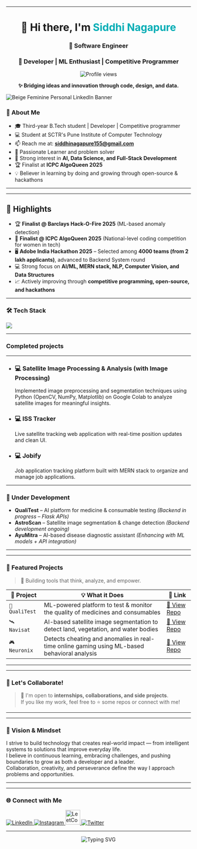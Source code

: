 
---
<!-- 🔥 GitHub Banner -->


<h1 align="center">👋 Hi there, I'm <span style="color:#00ADB5;">Siddhi Nagapure</span></h1>
<h3 align="center">🚀 Software Engineer</h3>
<h3 align="center">🚀 Developer | ML Enthusiast | Competitive Programmer</h3>
<p align="center">
  <img src="https://komarev.com/ghpvc/?username=Siddhi-Nagapure-5&label=Profile%20views&color=0e75b6&style=flat" alt="Profile views" />
</p>

<p align="center"><b>
✨ Bridging ideas and innovation through code, design, and data.</b></p>

![Beige Feminine Personal LinkedIn Banner](https://github.com/user-attachments/assets/c34b8186-453a-42d7-aaad-411d83e402c6)


### 💫 About Me
- 🎓 Third-year B.Tech student | Developer  | Competitive programmer
- 💻 Student at SCTR's Pune Institute of Computer Technology 
- 📫 Reach me at: **siddhinagapure155@gmail.com**  
- 🧠 Passionate Learner and problem solver
- 🚀 Strong interest in **AI, Data Science, and Full-Stack Development**  
- 🏆 Finalist at **ICPC AlgoQueen 2025**   
- 💡 Believer in learning by doing and growing through open-source & hackathons
  
---


---

## 🌟 Highlights

- 🏆 **Finalist @ Barclays Hack-O-Fire 2025** (ML-based anomaly detection)
- 👑 **Finalist @ ICPC AlgoQueen 2025** (National-level coding competition for women in tech)
- 🖥️ **Adobe India Hackathon 2025** – Selected among **4000 teams (from 2 lakh applicants)**, advanced to Backend System round
- 💻 Strong focus on **AI/ML, MERN stack, NLP, Computer Vision, and Data Structures**
- 📈 Actively improving through **competitive programming, open-source, and hackathons**

---

### 🛠️ Tech Stack
<p align="left">
  <img src="https://skillicons.dev/icons?i=react,nodejs,express,mongodb,js,ts,java,git,github,html,css,ai,aws,docker,flask,django,nextjs,postman,tailwind,bootstrap,materialui,firebase,supabase,flutter,dart,python,java,cpp,c,vercel" />
</p>

---

### Completed projects
---
- ### **💻 Satellite Image Processing & Analysis (with Image Processing)**  
   Implemented image preprocessing and segmentation techniques using Python (OpenCV, NumPy, Matplotlib) on Google Colab
   to analyze satellite images for meaningful insights.

- ### **💻 ISS Tracker**  
  Live satellite tracking web application with real-time position updates and clean UI.  

- ### **💻 Jobify**  
  Job application tracking platform built with MERN stack to organize and manage job applications.  

---
### 🚧 Under Development
- **QualiTest** – AI platform for medicine & consumable testing *(Backend in progress – Flask APIs)*  
- **AstroScan** – Satellite image segmentation & change detection *(Backend development ongoing)*  
- **AyuMitra** – AI-based disease diagnostic assistant *(Enhancing with ML models + API integration)*  
---


---

### 📌 Featured Projects

> 🚀 Building tools that think, analyze, and empower.

| 🧠 Project | 💡 What it Does | 🔗 Link |
|-----------|------------------|--------|
| `🔬 QualiTest` | ML-powered platform to test & monitor the quality of medicines and consumables | [🔗 View Repo](https://github.com/Siddhi-Nagapure-5/qualitest) |
| `🛰️ Navisat` | AI-based satellite image segmentation to detect land, vegetation, and water bodies | [🔗 View Repo](https://github.com/Siddhi-Nagapure-5/astroscan) |
| `🎮 Neuronix` | Detects cheating and anomalies in real-time online gaming using ML-based behavioral analysis | [🔗 View Repo](https://github.com/Siddhi-Nagapure-5/Neuronix) |

---
---

### 🌟 Let's Collaborate!
> 💬 I'm open to **internships, collaborations, and side projects**.  
> If you like my work, feel free to ⭐ some repos or connect with me!
---

---
### 🔮 **Vision & Mindset**  
I strive to build technology that creates real-world impact — from intelligent systems to solutions that improve everyday life.  
I believe in continuous learning, embracing challenges, and pushing boundaries to grow as both a developer and a leader.  
Collaboration, creativity, and perseverance define the way I approach problems and opportunities.  

---
---
### 🌐 Connect with Me

<p align="left">
  <a href="https://linkedin.com/in/Siddhi-nagapure-achievement" target="_blank">
    <img src="https://skillicons.dev/icons?i=linkedin" alt="LinkedIn" />
  </a>
 <a href="https://instagram.com/Siddhi-nagapure-achievement" target="_blank">
    <img src="https://skillicons.dev/icons?i=instagram" alt="Instagram" />
  </a>
  <a href="https://www.leetcode.com/achievement.50" target="_blank">
    <img src="https://upload.wikimedia.org/wikipedia/commons/1/19/LeetCode_logo_black.png"  height="40"alt="LeetCode" />
  </a>
 <a href="https://x.com/achievement.29" target="_blank">
    <img src="https://skillicons.dev/icons?i=twitter"  alt="Twitter" />
  </a>
</p>


---
<!-- ✨ Typing animation -->
<p align="center">
  <img src="https://readme-typing-svg.herokuapp.com?font=Fira+Code&size=22&pause=1000&color=00ADB5&center=true&vCenter=true&width=500&lines=Happy+Coding!;Let's+Build+Together!;Thank+You+for+Visiting+💙" alt="Typing SVG" />
</p>
